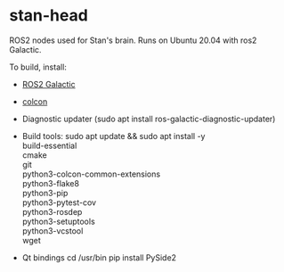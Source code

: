 # stan-head
ROS2 nodes used for Stan's brain. Runs on Ubuntu 20.04 with ros2 Galactic.

To build, install:
- [ROS2 Galactic](https://docs.ros.org/en/galactic/Installation/Ubuntu-Install-Debians.html)
- [colcon](https://docs.ros.org/en/galactic/Tutorials/Colcon-Tutorial.html)
- Diagnostic updater (sudo apt install ros-galactic-diagnostic-updater)
- Build tools:
sudo apt update && sudo apt install -y \
  build-essential \
  cmake \
  git \
  python3-colcon-common-extensions \
  python3-flake8 \
  python3-pip \
  python3-pytest-cov \
  python3-rosdep \
  python3-setuptools \
  python3-vcstool \
  wget

- Qt bindings
cd /usr/bin
pip install PySide2